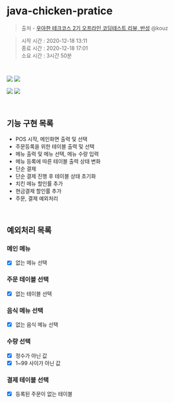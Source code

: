 # java-chicken-pratice

> 출처 - [우아한 테크코스 2기 오프라인 코딩테스트 리뷰, 반성](https://velog.io/@kouz/우아한-테크코스-2기-오프라인-코딩테스트-리뷰-반성-3dk4pax3p7) @kouz

> 시작 시간 : 2020-12-18 13:11  
> 종료 시간 : 2020-12-18 17:01  
> 소요 시간 : 3시간 50분 

<br>

![](https://media.vlpt.us/post-images/kouz/fdfef4b0-2948-11ea-840d-a1b1b7fa97d2/off1.png)
![](https://media.vlpt.us/post-images/kouz/01568420-2949-11ea-b926-c753566248bb/off2.png)

![](https://media.vlpt.us/post-images/kouz/043a9140-2949-11ea-b33c-05995e77626c/off3.png)
![](https://media.vlpt.us/post-images/kouz/071a0a80-2949-11ea-bf94-c36c58a5c868/off4.png)

<br>

## 기능 구현 목록
- POS 시작, 메인화면 출력 및 선택
- 주문등록을 위한 테이블 출력 및 선택
- 메뉴 출력 및 메뉴 선택, 메뉴 수량 입력
- 메뉴 등록에 따른 테이블 출력 상태 변화
- 단순 결제
- 단순 결제 진행 후 테이블 상태 초기화
- 치킨 메뉴 할인률 추가
- 현금결제 할인률 추가
- 주문, 결제 예외처리

<br>

## 예외처리 목록
### 메인 메뉴
- [x] 없는 메뉴 선택

### 주문 테이블 선택
- [x] 없는 테이블 선택

### 음식 메뉴 선택
- [x] 없는 음식 메뉴 선택

### 수량 선택
- [x] 정수가 아닌 값
- [x] 1~99 사이가 아닌 값

### 결제 테이블 선택
- [x] 등록된 주문이 없는 테이블